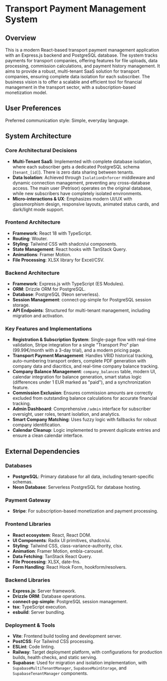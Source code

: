 # Transport Payment Management System

## Overview

This is a modern React-based transport payment management application with an Express.js backend and PostgreSQL database. The system tracks payments for transport companies, offering features for file uploads, data processing, commission calculations, and payment history management. It aims to provide a robust, multi-tenant SaaS solution for transport companies, ensuring complete data isolation for each subscriber. The business vision is to offer a scalable and efficient tool for financial management in the transport sector, with a subscription-based monetization model.

## User Preferences

Preferred communication style: Simple, everyday language.

## System Architecture

### Core Architectural Decisions
- **Multi-Tenant SaaS**: Implemented with complete database isolation, where each subscriber gets a dedicated PostgreSQL schema (`tenant_[id]`). There is zero data sharing between tenants.
- **Data Isolation**: Achieved through `IsolationEnforcer` middleware and dynamic connection management, preventing any cross-database access. The main user (Petrisor) operates on the original database, while new subscribers have completely isolated environments.
- **Micro-interactions & UX**: Emphasizes modern UI/UX with glassmorphism design, responsive layouts, animated status cards, and dark/light mode support.

### Frontend Architecture
- **Framework**: React 18 with TypeScript.
- **Routing**: Wouter.
- **Styling**: Tailwind CSS with shadcn/ui components.
- **State Management**: React hooks with TanStack Query.
- **Animations**: Framer Motion.
- **File Processing**: XLSX library for Excel/CSV.

### Backend Architecture
- **Framework**: Express.js with TypeScript (ES Modules).
- **ORM**: Drizzle ORM for PostgreSQL.
- **Database**: PostgreSQL (Neon serverless).
- **Session Management**: connect-pg-simple for PostgreSQL session storage.
- **API Endpoints**: Structured for multi-tenant management, including migration and activation.

### Key Features and Implementations
- **Registration & Subscription System**: Single-page flow with real-time validation, Stripe integration for a single "Transport Pro" plan (99.99€/month with a 3-day trial), and a modern pricing page.
- **Transport Payment Management**: Handles VRID historical tracking, auto-numbering transport orders, complete PDF generation with company data and diacritics, and real-time company balance tracking.
- **Company Balance Management**: `company_balances` table, modern UI, calendar integration for balance generation, smart status logic (differences under 1 EUR marked as "paid"), and a synchronization feature.
- **Commission Exclusion**: Ensures commission amounts are correctly excluded from outstanding balance calculations for accurate financial tracking.
- **Admin Dashboard**: Comprehensive `/admin` interface for subscriber oversight, user roles, tenant isolation, and analytics.
- **Smart Company Matching**: Uses fuzzy logic with fallbacks for robust company identification.
- **Calendar Cleanup**: Logic implemented to prevent duplicate entries and ensure a clean calendar interface.

## External Dependencies

### Databases
- **PostgreSQL**: Primary database for all data, including tenant-specific schemas.
- **Neon Database**: Serverless PostgreSQL for database hosting.

### Payment Gateway
- **Stripe**: For subscription-based monetization and payment processing.

### Frontend Libraries
- **React ecosystem**: React, React DOM.
- **UI Components**: Radix UI primitives, shadcn/ui.
- **Styling**: Tailwind CSS, class-variance-authority, clsx.
- **Animation**: Framer Motion, embla-carousel.
- **Data Fetching**: TanStack React Query.
- **File Processing**: XLSX, date-fns.
- **Form Handling**: React Hook Form, hookform/resolvers.

### Backend Libraries
- **Express.js**: Server framework.
- **Drizzle ORM**: Database operations.
- **connect-pg-simple**: PostgreSQL session management.
- **tsx**: TypeScript execution.
- **esbuild**: Server bundling.

### Deployment & Tools
- **Vite**: Frontend build tooling and development server.
- **PostCSS**: For Tailwind CSS processing.
- **ESLint**: Code linting.
- **Railway**: Target deployment platform, with configurations for production builds, health checks, and static serving.
- **Supabase**: Used for migration and isolation implementation, with `SupabaseMultiTenantManager`, `SupabaseMainStorage`, and `SupabaseTenantManager` components.